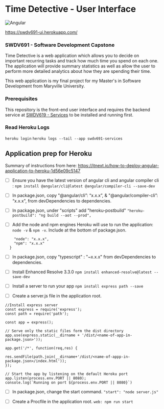 # Time Detective - User Interface
![Angular](https://badges.aleen42.com/src/angular.svg)

https://swdv691-ui.herokuapp.com/

### SWDV691 - Software Development Capstone

Time Detective is a web application which allows you to decide on important recurring tasks and track how much time you spend on each one. The application will provide summary statistics as well as allow the user to perform more detailed analytics about how they are spending their time.

This web application is my final project for my Master's in Software Development from Maryville University.

### Prerequisites

This repository is the front-end user interface and requires the backend service at [SWDV619 - Services](https://github.com/mikecolbert2/SWDV691-Services) to be installed and running first.



### Read Heroku Logs
 ```heroku login```
 ```heroku logs --tail --app swdv691-services```


 ## Application prep for Heroku
Summary of instructions from here: https://itnext.io/how-to-deploy-angular-application-to-heroku-1d56e09c5147
  
 - [ ] Ensure you have the latest version of angular cli and angular compiler cli : ```npm install @angular/cli@latest @angular/compiler-cli --save-dev```  
  
 - [ ] In package.json, copy "@angular/cli”: “x.x.x”, & "@angular/compiler-cli”: “x.x.x", from devDependencies to dependencies.
 
 - [ ] In package.json, under "scripts" add "heroku-postbuild" ```"heroku-postbuild": "ng build --aot --prod",```  
 
 - [ ] Add the node and npm engines Heroku will use to run the application:  ``` node -v``` & ``` npm -v ```. Include at the bottom of package.json. 
```  "engines": {
    "node": "x.x.x",
    "npm": "x.x.x"
  }
```   

- [ ] In package.json, copy "typescript" : "~x.x.x" from devDependencies to dependencies.  

- [ ] Install Enhanced Resolve 3.3.0 ``` npm install enhanced-resolve@latest --save-dev ```  

- [ ] Install a server to run your app ``` npm install express path --save ```  

- [ ] Create a server.js file in the application root.
```
//Install express server
const express = require('express');
const path = require('path');

const app = express();

// Serve only the static files form the dist directory
app.use(express.static(__dirname + '/dist/<name-of-app-in-package.json>'));

app.get('/*', function(req,res) {
    
res.sendFile(path.join(__dirname+'/dist/<name-of-appp-in-package.json>/index.html'));
});

// Start the app by listening on the default Heroku port
app.listen(process.env.PORT || 8080);
console.log(`Running on port ${process.env.PORT || 8080}`)
```  

- [ ] In package.json, change the start command. ``` "start": "node server.js" ```  

- [ ] Create a Procfile in the application root. ``` web: npm run start ```